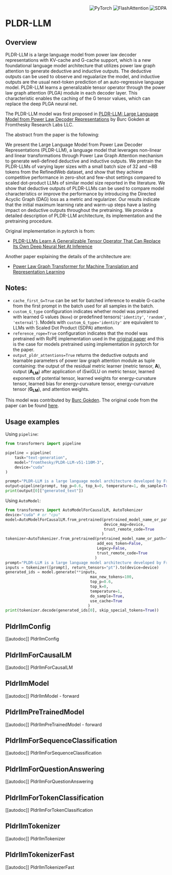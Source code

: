 <!--Copyright 2025 the HuggingFace Team. All rights reserved.

Licensed under the Apache License, Version 2.0 (the "License");
you may not use this file except in compliance with the License.
You may obtain a copy of the License at

    http://www.apache.org/licenses/LICENSE-2.0

Unless required by applicable law or agreed to in writing, software
distributed under the License is distributed on an "AS IS" BASIS,
WITHOUT WARRANTIES OR CONDITIONS OF ANY KIND, either express or implied.
See the License for the specific language governing permissions and
limitations under the License.


⚠️ Note that this file is in Markdown but contain specific syntax for our doc-builder (similar to MDX) that may not be rendered properly in your Markdown viewer.

-->
<div style="float: right;">
    <div class="flex flex-wrap space-x-1">
        <img alt="PyTorch" src="https://img.shields.io/badge/PyTorch-DE3412?style=flat&logo=pytorch&logoColor=white">
        <img alt="FlashAttention" src="https://img.shields.io/badge/%E2%9A%A1%EF%B8%8E%20FlashAttention-eae0c8?style=flat">
        <img alt="SDPA" src="https://img.shields.io/badge/SDPA-DE3412?style=flat&logo=pytorch&logoColor=white">
    </div>
</div>


# PLDR-LLM

## Overview

PLDR-LLM is a large language model from power law decoder representations with KV-cache and G-cache support, which is a new foundational language model architecture that utilizes power law graph attention to generate deductive and inductive outputs. The deductive outputs can be used to observe and regualarize the model, and inductive outputs are the usual next-token prediction of an auto-regressive language model. PLDR-LLM learns a generalizable tensor operator through the power law graph attention (PLGA) module in each decoder layer. This characteristic enables the caching of the G tensor values, which can replace the deep PLGA neural net. 

The PLDR-LLM model was first proposed in [PLDR-LLM: Large Language Model from Power Law Decoder Representations](https://huggingface.co/papers/2410.16703) by Burc Gokden at Fromthesky Research Labs LLC.

The abstract from the paper is the following:

We present the Large Language Model from Power Law Decoder Representations (PLDR-LLM), a language model that leverages non-linear and linear transformations through Power Law Graph Attention mechanism to generate well-defined deductive and inductive outputs. We pretrain the PLDR-LLMs of varying layer sizes with a small batch size of 32 and ~8B tokens from the RefinedWeb dataset, and show that they achieve competitive performance in zero-shot and few-shot settings compared to scaled dot-product LLMs of similar model size reported in the literature. We show that deductive outputs of PLDR-LLMs can be used to compare model characteristics or improve the performance by introducing the Directed Acyclic Graph (DAG) loss as a metric and regularizer. Our results indicate that the initial maximum learning rate and warm-up steps have a lasting impact on deductive outputs throughout the pretraining. We provide a detailed description of PLDR-LLM architecture, its implementation and the pretraining procedure.

Original implementation in pytorch is from:
- [PLDR-LLMs Learn A Generalizable Tensor Operator That Can Replace Its Own Deep Neural Net At Inference](https://huggingface.co/papers/2502.13502)

Another paper explaining the details of the architecture are:
- [Power Law Graph Transformer for Machine Translation and Representation Learning](https://huggingface.co/papers/2107.02039)



## Notes:

- `cache_first_G=True` can be set for batched inference to enable G-cache from the first prompt in the batch used for all samples in the batch.
- `custom_G_type` configuration indicates whether model was pretrained with learned G values (`None`) or predefined tensors(`'identity'`, `'random'`, `'external'`). Models with `custom_G_type='identity'` are equivalent to LLMs with Scaled Dot Product (SDPA) attention.
- `reference_rope=True` configuration indicates that the model was pretrained with RoPE implementation used in the [original paper](https://huggingface.co/papers/2502.13502) and this is the case for models pretrained using implementation in pytorch for the paper.
- `output_pldr_attentions=True` returns the deductive outputs and learnable parameters of power law graph attention module as tuple containing:
the output of the residual metric learner (metric tensor, **A**), output (**A<sub>LM</sub>**) after application of iSwiGLU on metric tensor, learned exponents of potential tensor, learned weights for energy-curvature tensor, learned bias for energy-curvature tensor, energy-curvature tensor (**G<sub>LM<sub>**), and attention weights.

This model was contributed by [Burc Gokden](https://huggingface.co/fromthesky).
The original code from the paper can be found [here](https://github.com/burcgokden/PLDR-LLM-with-KVG-cache).

## Usage examples

Using `pipeline`:
```python
from transformers import pipeline

pipeline = pipeline(
    task="text-generation",
    model="fromthesky/PLDR-LLM-v51-110M-3",
    device="cuda"
)

prompt="PLDR-LLM is a large language model architecture developed by Fromthesky Research Labs."
output=pipeline(prompt, top_p=0.6, top_k=0, temperature=1, do_sample=True, max_new_tokens=100)
print(output[0]["generated_text"])
```

Using `AutoModel`:
```python
from transformers import AutoModelForCausalLM, AutoTokenizer
device="cuda" # or "cpu"
model=AutoModelForCausalLM.from_pretrained(pretrained_model_name_or_path="fromthesky/PLDR-LLM-v51-110M-3",
                                           device_map=device,
                                           trust_remote_code=True
                                          )
tokenizer=AutoTokenizer.from_pretrained(pretrained_model_name_or_path="fromthesky/PLDR-LLM-v51-110M-3",
                                        add_eos_token=False,
                                        Legacy=False,
                                        trust_remote_code=True
                                       )
prompt="PLDR-LLM is a large language model architecture developed by Fromthesky Research Labs."
inputs = tokenizer([prompt], return_tensors="pt").to(device=device)
generated_ids = model.generate(**inputs,
                                     max_new_tokens=100, 
                                     top_p=0.6,
                                     top_k=0, 
                                     temperature=1, 
                                     do_sample=True,
                                     use_cache=True
                                    )
print(tokenizer.decode(generated_ids[0], skip_special_tokens=True))
```


## PldrllmConfig

[[autodoc]] PldrllmConfig

## PldrllmForCausalLM

[[autodoc]] PldrllmForCausalLM

## PldrllmModel

[[autodoc]] PldrllmModel
    - forward

## PldrllmPreTrainedModel

[[autodoc]] PldrllmPreTrainedModel
    - forward

## PldrllmForSequenceClassification

[[autodoc]] PldrllmForSequenceClassification

## PldrllmForQuestionAnswering

[[autodoc]] PldrllmForQuestionAnswering

## PldrllmForTokenClassification

[[autodoc]] PldrllmForTokenClassification

## PldrllmTokenizer

[[autodoc]] PldrllmTokenizer

## PldrllmTokenizerFast

[[autodoc]] PldrllmTokenizerFast
